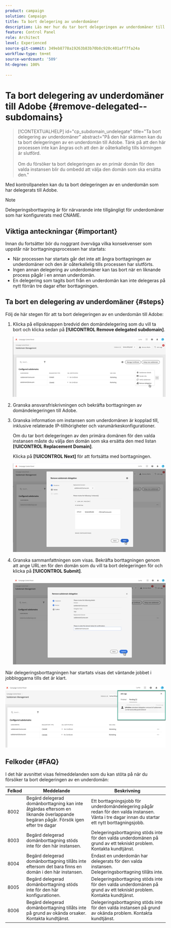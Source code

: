 ```yaml
---
product: campaign
solution: Campaign
title: Ta bort delegering av underdomäner
description: Läs mer hur du tar bort delegeringen av underdomäner till Adobe.
feature: Control Panel
role: Architect
level: Experienced
source-git-commit: 349eb8778a19263b83b70b8c920c401aff7fa24a
workflow-type: tm+mt
source-wordcount: '509'
ht-degree: 100%

---
```


# Ta bort delegering av underdomäner till Adobe {#remove-delegated--subdomains}

>[!CONTEXTUALHELP]
>id="cp_subdomain_undelegate"
>title="Ta bort delegering av underdomäner"
>abstract="På den här skärmen kan du ta bort delegeringen av en underdomän till Adobe. Tänk på att den här processen inte kan ångras och att den är oåterkallelig tills körningen är slutförd.<br><br>Om du försöker ta bort delegeringen av en primär domän för den valda instansen blir du ombedd att välja den domän som ska ersätta den."

Med kontrollpanelen kan du ta bort delegeringen av en underdomän som har delegerats till Adobe.

>[!NOTE]
>
>Delegeringsborttagning är för närvarande inte tillgängligt för underdomäner som har konfigurerats med CNAME.

## Viktiga anteckningar {#important}

Innan du fortsätter bör du noggrant överväga vilka konsekvenser som uppstår när borttagningsprocessen har startats:

* När processen har startats går det inte att ångra borttagningen av underdomäner och den är oåterkallelig tills processen har slutförts.
* Ingen annan delegering av underdomäner kan tas bort när en liknande process pågår i en annan underdomän.
* En delegering som tagits bort från en underdomän kan inte delegeras på nytt förrän tre dagar efter borttagningen.

## Ta bort en delegering av underdomäner {#steps}

Följ de här stegen för att ta bort delegeringen av en underdomän till Adobe:

1. Klicka på ellipsknappen bredvid den domändelegering som du vill ta bort och klicka sedan på **[!UICONTROL Remove delegated subdomain]**.

   ![](assets/undelegate-subdomain.png)

1. Granska ansvarsfriskrivningen och bekräfta borttagningen av domändelegeringen till Adobe.

1. Granska information om instansen som underdomänen är kopplad till, inklusive relaterade IP-tillhörigheter och varumärkeskonfigurationer.

   Om du tar bort delegeringen av den primära domänen för den valda instansen måste du välja den domän som ska ersätta den med listan **[!UICONTROL Replacement Domain]**.

   Klicka på **[!UICONTROL Next]** för att fortsätta med borttagningen.

   ![](assets/undelegate-subdomain-details.png)

1. Granska sammanfattningen som visas. Bekräfta borttagningen genom att ange URL:en för den domän som du vill ta bort delegeringen för och klicka på **[!UICONTROL Submit]**.

   ![](assets/undelegate-submit.png)

När delegeringsborttagningen har startats visas det väntande jobbet i jobbloggarna tills det är klart.

![](assets/undelegate-job.png)

## Felkoder {#FAQ}

I det här avsnittet visas felmeddelanden som du kan stöta på när du försöker ta bort delegeringen av en underdomän:

| Felkod | Meddelande | Beskrivning |
|  ---  |  ---  |  ---  |
| 8002 | Begärd delegerad domänborttagning kan inte åtgärdas eftersom en liknande överlappande begäran pågår. Försök igen efter tre dagar | Ett borttagningsjobb för underdomändelegering pågår redan för den valda instansen. Vänta i tre dagar innan du startar ett nytt borttagningsjobb. |
| 8003 | Begärd delegerad domänborttagning stöds inte för den här instansen. | Delegeringsborttagning stöds inte för den valda underdomänen på grund av ett tekniskt problem. Kontakta kundtjänst. |
| 8004 | Begärd delegerad domänborttagning tillåts inte eftersom det bara finns en domän i den här instansen. | Endast en underdomän har delegerats för den valda instansen. Delegeringsborttagning tillåts inte. |
| 8005 | Begärd delegerad domänborttagning stöds inte för den här konfigurationen. | Delegeringsborttagning stöds inte för den valda underdomänen på grund av ett tekniskt problem. Kontakta kundtjänst. |
| 8006 | Begärd delegerad domänborttagning tillåts inte på grund av okända orsaker. Kontakta kundtjänst. | Delegeringsborttagning stöds inte för den valda instansen på grund av okända problem. Kontakta kundtjänst. |
